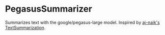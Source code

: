 # PegasusSummarizer

Summarizes text with the google/pegasus-large model. Inspired by [aj-naik's TextSummarization](https://github.com/aj-naik/Text-Summarization/blob/main/src/abstractive/Pegasus_Text_Summarization.ipynb).